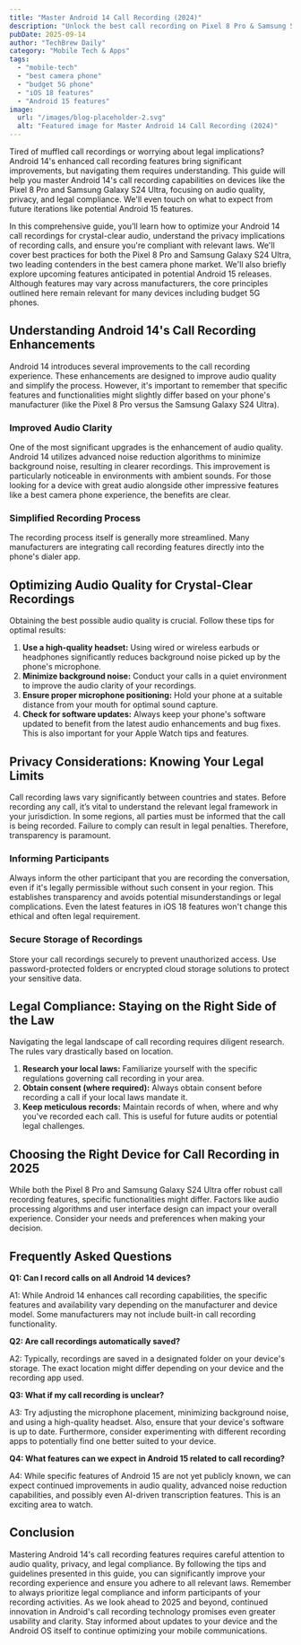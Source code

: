 ```yaml
---
title: "Master Android 14 Call Recording (2024)"
description: "Unlock the best call recording on Pixel 8 Pro & Samsung S24 Ultra with Android 14! Learn how to optimize audio quality, ensure privacy, and maintain legal compliance. Get the complete guide now!"
pubDate: 2025-09-14
author: "TechBrew Daily"
category: "Mobile Tech & Apps"
tags:
  - "mobile-tech"
  - "best camera phone"
  - "budget 5G phone"
  - "iOS 18 features"
  - "Android 15 features"
image:
  url: "/images/blog-placeholder-2.svg"
  alt: "Featured image for Master Android 14 Call Recording (2024)"
---
```


Tired of muffled call recordings or worrying about legal implications?  Android 14's enhanced call recording features bring significant improvements, but navigating them requires understanding. This guide will help you master Android 14's call recording capabilities on devices like the Pixel 8 Pro and Samsung Galaxy S24 Ultra, focusing on audio quality, privacy, and legal compliance.  We'll even touch on what to expect from future iterations like potential Android 15 features.


In this comprehensive guide, you’ll learn how to optimize your Android 14 call recordings for crystal-clear audio, understand the privacy implications of recording calls, and ensure you're compliant with relevant laws. We'll cover best practices for both the Pixel 8 Pro and Samsung Galaxy S24 Ultra, two leading contenders in the best camera phone market.  We'll also briefly explore upcoming features anticipated in potential Android 15 releases.  Although features may vary across manufacturers,  the core principles outlined here remain relevant for many devices including budget 5G phones.


## Understanding Android 14's Call Recording Enhancements

Android 14 introduces several improvements to the call recording experience.  These enhancements are designed to improve audio quality and simplify the process.  However, it's important to remember that specific features and functionalities might slightly differ based on your phone's manufacturer (like the Pixel 8 Pro versus the Samsung Galaxy S24 Ultra).


### Improved Audio Clarity

One of the most significant upgrades is the enhancement of audio quality. Android 14 utilizes advanced noise reduction algorithms to minimize background noise, resulting in clearer recordings.  This improvement is particularly noticeable in environments with ambient sounds.  For those looking for a device with great audio alongside other impressive features like a best camera phone experience, the benefits are clear.


### Simplified Recording Process

The recording process itself is generally more streamlined.  Many manufacturers are integrating call recording features directly into the phone's dialer app.


## Optimizing Audio Quality for Crystal-Clear Recordings

Obtaining the best possible audio quality is crucial.  Follow these tips for optimal results:


1. **Use a high-quality headset:**  Using wired or wireless earbuds or headphones significantly reduces background noise picked up by the phone's microphone.
2. **Minimize background noise:**  Conduct your calls in a quiet environment to improve the audio clarity of your recordings.
3. **Ensure proper microphone positioning:**  Hold your phone at a suitable distance from your mouth for optimal sound capture.
4. **Check for software updates:**  Always keep your phone's software updated to benefit from the latest audio enhancements and bug fixes.  This is also important for your Apple Watch tips and features.


## Privacy Considerations:  Knowing Your Legal Limits

Call recording laws vary significantly between countries and states.  Before recording any call, it’s vital to understand the relevant legal framework in your jurisdiction. In some regions, all parties must be informed that the call is being recorded.  Failure to comply can result in legal penalties.  Therefore, transparency is paramount.


###  Informing Participants

Always inform the other participant that you are recording the conversation, even if it's legally permissible without such consent in your region. This establishes transparency and avoids potential misunderstandings or legal complications.  Even the latest features in iOS 18 features won't change this ethical and often legal requirement.


### Secure Storage of Recordings

Store your call recordings securely to prevent unauthorized access. Use password-protected folders or encrypted cloud storage solutions to protect your sensitive data.


## Legal Compliance: Staying on the Right Side of the Law

Navigating the legal landscape of call recording requires diligent research.  The rules vary drastically based on location.


1. **Research your local laws:**  Familiarize yourself with the specific regulations governing call recording in your area.
2. **Obtain consent (where required):**  Always obtain consent before recording a call if your local laws mandate it.
3. **Keep meticulous records:**  Maintain records of when, where and why you've recorded each call.  This is useful for future audits or potential legal challenges.


##  Choosing the Right Device for Call Recording in 2025

While both the Pixel 8 Pro and Samsung Galaxy S24 Ultra offer robust call recording features, specific functionalities might differ.  Factors like audio processing algorithms and user interface design can impact your overall experience.  Consider your needs and preferences when making your decision.


## Frequently Asked Questions

**Q1: Can I record calls on all Android 14 devices?**

A1: While Android 14 enhances call recording capabilities, the specific features and availability vary depending on the manufacturer and device model. Some manufacturers may not include built-in call recording functionality.

**Q2:  Are call recordings automatically saved?**

A2: Typically, recordings are saved in a designated folder on your device's storage. The exact location might differ depending on your device and the recording app used.

**Q3: What if my call recording is unclear?**

A3:  Try adjusting the microphone placement, minimizing background noise, and using a high-quality headset.  Also, ensure that your device's software is up to date.  Furthermore, consider experimenting with different recording apps to potentially find one better suited to your device.

**Q4: What features can we expect in Android 15 related to call recording?**

A4: While specific features of Android 15 are not yet publicly known, we can expect continued improvements in audio quality, advanced noise reduction capabilities, and possibly even AI-driven transcription features. This is an exciting area to watch.


## Conclusion

Mastering Android 14's call recording features requires careful attention to audio quality, privacy, and legal compliance. By following the tips and guidelines presented in this guide, you can significantly improve your recording experience and ensure you adhere to all relevant laws.  Remember to always prioritize legal compliance and inform participants of your recording activities.  As we look ahead to 2025 and beyond, continued innovation in Android's call recording technology promises even greater usability and clarity.  Stay informed about updates to your device and the Android OS itself to continue optimizing your mobile communications.